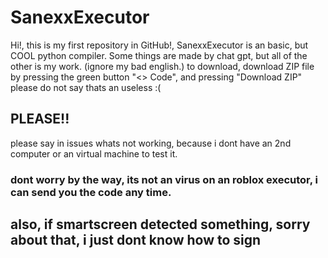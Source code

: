 # SanexxExecutor
Hi!, this is my first repository in GitHub!, SanexxExecutor is an basic, but COOL python compiler.
Some things are made by chat gpt, but all of the other is my work.
(ignore my bad english.)
to download, download ZIP file by pressing the green button "<> Code", and pressing "Download ZIP"
please do not say thats an useless :(


## PLEASE!!
please say in issues whats not working, because i dont have an 2nd computer or an virtual machine to test it.


### dont worry by the way, its not an virus on an roblox executor, i can send you the code any time.

## also, if smartscreen detected something, sorry about that, i just dont know how to sign
